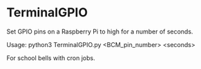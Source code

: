 # TerminalGPIO
Set GPIO pins on a Raspberry Pi to high for a number of seconds.

Usage: python3 TerminalGPIO.py &lt;BCM_pin_number&gt; &lt;seconds&gt;

For school bells with cron jobs.
